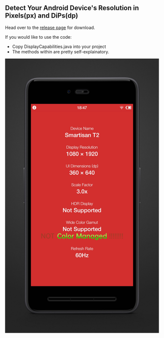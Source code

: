 ## Detect Your Android Device's Resolution in Pixels(px) and DiPs(dp)

Head over to the [release page](https://github.com/Septillion/Detect-Resolution/releases) for download.

If you would like to use the code:

- Copy DisplayCapabilities.java into your project
- The methods within are pretty self-explainatory.

![img](https://github.com/Septillion/Detect-Resolution/blob/master/Screenshot_Detect%20Resolution.jpg?raw=true)
